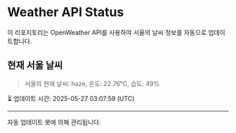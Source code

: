 
# Weather API Status

이 리포지토리는 OpenWeather API를 사용하여 서울의 날씨 정보를 자동으로 업데이트합니다.

## 현재 서울 날씨
> 서울의 현재 날씨: haze, 온도: 22.76°C, 습도: 49%

⏳ 업데이트 시간: 2025-05-27 03:07:59 (UTC)

---
자동 업데이트 봇에 의해 관리됩니다.
